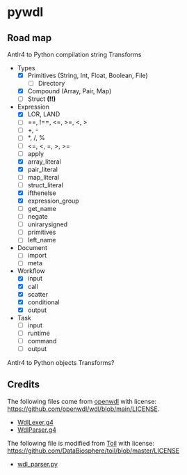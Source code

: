 # pywdl

## Road map

Antlr4 to Python compilation string Transforms

- Types
  * [X] Primitives (String, Int, Float, Boolean, File)
    - [ ] Directory
  * [X] Compound (Array, Pair, Map)
  * [ ] Struct **(!!)**
- Expression
  * [X] LOR, LAND
  * [ ] ==, !==, <=, >=, <, >
  * [ ] +, -
  * [ ] *, /, %
  * [ ] <=, <, =, >, >=
  * [ ] apply
  * [X] array_literal
  * [X] pair_literal
  * [ ] map_literal
  * [ ] struct_literal
  * [X] ifthenelse
  * [X] expression_group
  * [ ] get_name
  * [ ] negate
  * [ ] unirarysigned
  * [ ] primitives
  * [ ] left_name
- Document
  * [ ] import
  * [ ] meta
- Workflow
  * [X] input
  * [X] call
  * [X] scatter
  * [X] conditional
  * [X] output
- Task
  * [ ] input
  * [ ] runtime
  * [ ] command
  * [ ] output

Antlr4 to Python objects Transforms?


## Credits

The following files come from [openwdl](https://github.com/openwdl/wdl/tree/main/versions/development/parsers/antlr4) with license: https://github.com/openwdl/wdl/blob/main/LICENSE. 

- [WdlLexer.g4](pywdl/antlr/WdlLexer.g4)
- [WdlParser.g4](pywdl/antlr/WdlParser.g4)

The following file is modified from [Toil](https://github.com/DataBiosphere/toil/) with license: https://github.com/DataBiosphere/toil/blob/master/LICENSE

- [wdl_parser.py](https://github.com/DataBiosphere/toil/blob/master/src/toil/wdl/wdl_types.py)
